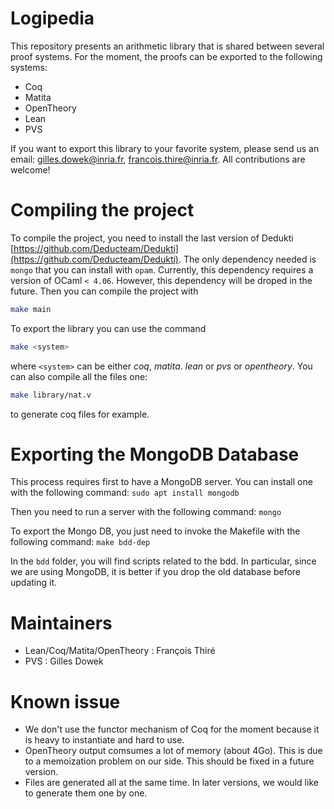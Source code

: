 # Logipedia
This repository presents an arithmetic library that is shared between several proof systems. For the moment, the proofs can be exported to the following systems:

- Coq
- Matita
- OpenTheory
- Lean
- PVS

If you want to export this library to your favorite system, please send us an email: gilles.dowek@inria.fr, francois.thire@inria.fr. All contributions are welcome!

# Compiling the project

To compile the project, you need to install the last version of Dedukti [https://github.com/Deducteam/Dedukti](https://github.com/Deducteam/Dedukti). The only dependency needed is `mongo` that you can install with `opam`. Currently, this dependency requires a version of OCaml `< 4.06`. However, this dependency will be droped in the future. Then you can compile the project with

``` bash
make main
```

To export the library you can use the command

``` bash
make <system>
```

where `<system>` can be either *coq*, *matita*. *lean* or *pvs* or *opentheory*. You can also compile all the files one:

``` bash
make library/nat.v
```

to generate coq files for example.

# Exporting the MongoDB Database

This process requires first to have a MongoDB server. You can install one with the following command:
`sudo apt install mongodb`

Then you need to run a server with the following command:
`mongo`

To export the Mongo DB, you just need to invoke the Makefile with the following command:
`make bdd-dep`

In the `bdd` folder, you will find scripts related to the bdd. In particular, since we are using MongoDB, it is better if you drop the old database before updating it.

# Maintainers

- Lean/Coq/Matita/OpenTheory : François Thiré
- PVS : Gilles Dowek

# Known issue

- We don't use the functor mechanism of Coq for the moment because it is heavy to instantiate and hard to use.
- OpenTheory output comsumes a lot of memory (about 4Go). This is due to a memoization problem on our side. This should be fixed in a future version.
- Files are generated all at the same time. In later versions, we would like to generate them one by one.
